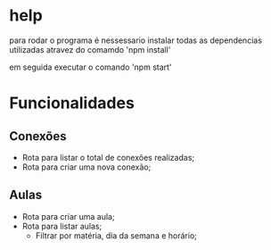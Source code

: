 # help

 para rodar o programa é nessessario instalar todas as dependencias utilizadas atravez do comamdo 'npm install'

 em seguida executar o comando 'npm start'


# Funcionalidades

## Conexões

- Rota para listar o total de conexões realizadas;
- Rota para criar uma nova conexão;

## Aulas

- Rota para criar uma aula;
- Rota para listar aulas;
    - Filtrar por matéria, dia da semana e horário;